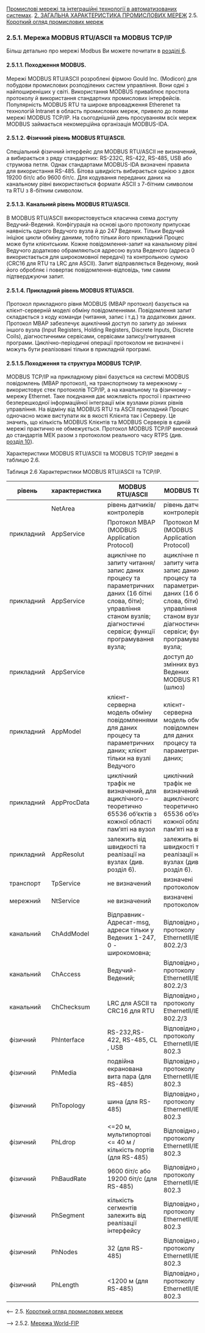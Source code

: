 [Промислові мережі та інтеграційні технології в автоматизованих системах](README.md). [2. ЗАГАЛЬНА ХАРАКТЕРИСТИКА ПРОМИСЛОВИХ МЕРЕЖ](2.md) 2.5. [Короткий огляд промислових мереж](2_5.md)

### 2.5.1. Мережа MODBUS RTU/ASCII та MODBUS TCP/IP

Більш детально про мережі Modbus Ви можете почитати в [розділі 6](6.md).

#### 2.5.1.1. Походження MODBUS. 

Мережі MODBUS RTU/ASCII розроблені фірмою Gould Inc. (Modicon) для побудови промислових розподілених систем управління. Вони одні з найпоширеніших у світі. Використання MODBUS приваблює простота протоколу й використання стандартних промислових інтерфейсів. Популярність MODBUS RTU та широке впровадження Etherenet та технологій Intranet в область промислових мереж, привело до появи мережі MODBUS TCP/IP. На сьогоднішній день просуванням всіх мереж MODBUS займається некомерційна організація MODBUS-IDA. 

#### 2.5.1.2. Фізичний рівень MODBUS RTU/ASCII. 

Спеціальний фізичний інтерфейс для MODBUS RTU/ASCII не визначений, а вибирається з ряду стандартних: RS-232C, RS-422, RS-485, USB або струмова петля. Однак стандартами MODBUS-IDA визначені правила для використання RS-485. Бітова швидкість вибирається однією з двох 19200 біт/с або 9600 біт/с. Для кодування переданих даних на канальному рівні використаються формати ASCII з 7-бітним символом та RTU з 8-бітним символом.

#### 2.5.1.3. Канальний рівень MODBUS RTU/ASCII. 

В MODBUS RTU/ASCII використовується класична схема доступу Ведучий-Ведений. Конфігурація на основі цього протоколу припускає наявність одного Ведучого вузла й до 247 Ведених. Тільки Ведучий ініціює цикли обміну даними, тобто тільки його прикладний Процес може бути клієнтським. Кожне повідомлення-запит на канальному рівні Ведучого додатково обрамляються адресою вузла Веденого (адреса 0 використається для широкомовної передачі) та контрольною сумою (CRC16 для RTU та LRC для ASCII). Запит відправляється Веденому, який його обробляє і повертає повідомлення-відповідь, тим самим підтверджуючи запит.

#### 2.5.1.4. Прикладний рівень MODBUS RTU/ASCII. 

Протокол прикладного рівня MODBUS (MBAP протокол) базується на клієнт-серверній моделі обміну повідомленнями. Повідомлення запит складається з коду команди (читання, запис і т.д.) та додаткових даних. Протокол MBAP забезпечує ациклічний доступ по запиту до змінних іншого вузла (Input Registers, Holding Registers, Discrete Inputs, Discrete Coils), діагностичними сервісами, сервісами запису/зчитування програми. Циклічно-періодичні операції протоколом не визначені і можуть бути реалізовані тільки в прикладній програмі. 

#### 2.5.1.5.Походження та структура  MODBUS TCP/IP. 

MODBUS TCP/IP на прикладному рівні базується на системі  MODBUS повідомлень (MBAP протокол), на транспортному та мережному – використовує стек протоколів TCP/IP, а на канальному та фізичному – мережу Ethernet. Таке поєднання дає можливість простої і практично безперешкодної інформаційної інтеграції між вузлами різних рівнів управління. На відміну від MODBUS RTU та ASCII прикладний Процес одночасно може виступати як в якості Клієнта так і Серверу. Це значить, що кількість MODBUS Клієнтів та MODBUS Серверів в єдиній мережі практично не обмежується. Протокол MODBUS TCP/IP внесений до стандартів МЕК разом з протоколом реального часу RTPS (див. [розділ 10](10.md)). 

Характеристики MODBUS RTU/ASCII та MODBUS TCP/IP зведені в таблицю 2.6. 

Таблиця 2.6 Характеристики MODBUS RTU/ASCII та TCP/IP.

| рівень     | характеристика | MODBUS RTU/ASCII                                             | MODBUS TCP/IP                                                |
| ---------- | -------------- | ------------------------------------------------------------ | ------------------------------------------------------------ |
|            | NetArea        | рівень датчиків/контролерів                                  | рівень датчиків/контролерів                                  |
| прикладний | AppService     | Протокол  MBAP  (MODBUS Application Protocol)                | Протокол  MBAP  (MODBUS Application Protocol)                |
| прикладний | AppService     | ациклічне по запиту читання/запис  даних процесу та параметричних даних (16 бітні слова, біти); управління  станом вузлів; діагностичні сервіси; функції програмування вузла; | ациклічне по запиту читання/запис  даних процесу та параметричних даних (16 бітні слова, біти); управління  станом вузлів; діагностичні сервіси; функції програмування вузла; |
| прикладний | AppService     |                                                              | доступ до змінних  вузлів-Ведених MODBUS RTU (шлюз)          |
| прикладний | AppModel       | клієнт-серверна модель обміну повідомленнями для  даних процесу та параметричних даних; клієнт тільки на  вузлі Ведучого | клієнт-серверна модель  обміну повідомленнями для даних процесу та параметричних даних; |
| прикладний | AppProcData    | циклічний трафік не  визначений, для ациклічного – теоретично 65536 об’єктів з кожної області  пам’яті на вузол | циклічний трафік не  визначений, для ациклічного – теоретично 65536 об’єктів з кожної області  пам’яті на вузол |
| прикладний | AppResolut     | залежить від швидкості та  реалізації на вузлах (див. розділ 6). | залежить від швидкості та  реалізації на вузлах (див. розділ 6). |
| транспорт  | TpService      | не визначений                                                | визначені протоколом TCP                                     |
| мережний   | NtService      | не визначений                                                | визначені протоколом IP                                      |
| канальний  | ChAddModel     | Відправник-Адресат-msg,  адреси тільки у Ведених 1-247, 0 - широкомовна; | Відповідно до протоколу EthernetІІ/IEEE 802.2/3              |
| канальний  | ChAccess       | Ведучий-Ведений;                                             | Відповідно до протоколу EthernetІІ/IEEE 802.2/3              |
| канальний  | ChChecksum     | LRC для ASCII та CRC16 для RTU                               | Відповідно до протоколу EthernetІІ/IEEE 802.2/3              |
| фізичний   | PhInterface    | RS-232,RS-422, RS-485, CL , USB                              | Відповідно до протоколу EthernetІІ/IEEE 802.3                |
| фізичний   | PhMedia        | подвійна екранована вита пара (для RS-485)                   | Відповідно до протоколу EthernetІІ/IEEE 802.3                |
| фізичний   | PhTopology     | шина  (для RS-485)                                           | Відповідно до протоколу EthernetІІ/IEEE 802.3                |
| фізичний   | PhLdrop        | <=20  м, мультипортові <= 40 м / кількість портів (для RS-485) | Відповідно до протоколу EthernetІІ/IEEE 802.3                |
| фізичний   | PhBaudRate     | 9600  біт/с або 19200 біт/с (для RS-485)                     | Відповідно до протоколу EthernetІІ/IEEE 802.3                |
| фізичний   | PhSegment      | кількість сегментів залежить від реалізації  інтерфейсу      | Відповідно до протоколу EthernetІІ/IEEE 802.3                |
| фізичний   | PhNodes        | 32 (для RS-485)                                              | Відповідно до протоколу EthernetІІ/IEEE 802.3                |
| фізичний   | PhLength       | <1200 м (для RS-485)                                         | Відповідно до протоколу EthernetІІ/IEEE 802.3                |

<-- 2.5. [Короткий огляд промислових мереж](2_5.md) 

--> 2.5.2. [Мережа World-FIP](2_5_2.md) 
